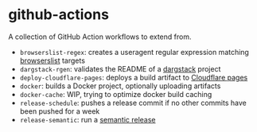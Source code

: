# github-actions

A collection of GitHub Action workflows to extend from.

- `browserslist-regex`: creates a useragent regular expression matching [browserslist](https://github.com/browserslist) targets
- `dargstack-rgen`: validates the README of a [dargstack](https://github.com/dargstack) project
- `deploy-cloudflare-pages`: deploys a build artifact to [Cloudflare pages](https://pages.cloudflare.com/)
- `docker`: builds a Docker project, optionally uploading artifacts
- `docker-cache`: WIP, trying to optimize docker build caching
- `release-schedule`: pushes a release commit if no other commits have been pushed for a week
- `release-semantic`: run a [semantic release](https://github.com/semantic-release)
